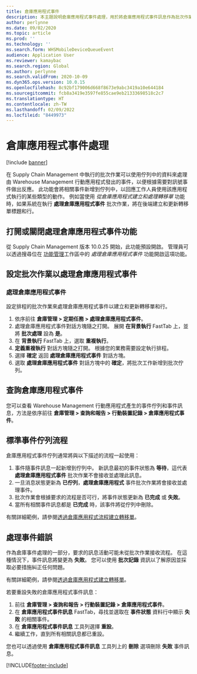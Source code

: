 ```yaml
---
title: 倉庫應用程式事件
description: 本主題說明倉庫應用程式事件處理，用於將倉庫應用程式事件訊息作為批次作業的一部分進行處理。
author: perlynne
ms.date: 09/02/2020
ms.topic: article
ms.prod: ''
ms.technology: ''
ms.search.form: WHSMobileDeviceQueueEvent
audience: Application User
ms.reviewer: kamaybac
ms.search.region: Global
ms.author: perlynne
ms.search.validFrom: 2020-10-09
ms.dyn365.ops.version: 10.0.15
ms.openlocfilehash: 8c92bf179006d668f8673e9abc3419a10e644184
ms.sourcegitcommit: fcb8a3419e3597fe855cae9eb21333698518c2c7
ms.translationtype: HT
ms.contentlocale: zh-TW
ms.lasthandoff: 02/09/2022
ms.locfileid: "8449973"
---
```

# <a name="warehouse-app-event-processing"></a>倉庫應用程式事件處理

[!include [banner](../includes/banner.md)]

在 Supply Chain Management 中執行的批次作業可以使用佇列中的資料來處理由 Warehouse Management 行動應用程式發出的事件，以便根據需要對訊號事件做出反應。 此功能會將相關事件新增到佇列中，以回應工作人員使用該應用程式執行的某些類型的動作。 例如當使用 *從倉庫應用程式建立和處理轉移單* 功能時，如果系統在執行 **處理倉庫應用程式事件** 批次作業，將在後端建立和更新轉移單標題和行。

## <a name="turn-the-process-warehouse-app-events-feature-on-or-off"></a>打開或關閉處理倉庫應用程式事件功能

從 Supply Chain Management 版本 10.0.25 開始，此功能預設開啟。 管理員可以透過搜尋位在 [功能管理](../../fin-ops-core/fin-ops/get-started/feature-management/feature-management-overview.md)工作區中的 *處理倉庫應用程式事件* 功能開啟這項功能。

## <a name="set-up-a-batch-job-to-process-warehouse-app-events"></a>設定批次作業以處理倉庫應用程式事件

### <a name="process-warehouse-app-events"></a>處理倉庫應用程式事件

設定排程的批次作業來處理倉庫應用程式事件以建立和更新轉移單和行。

1. 依序前往 **倉庫管理 \> 定期任務 \> 處理倉庫應用程式事件**。
1. 處理倉庫應用程式事件對話方塊隨之打開。 展開 **在背景執行** FastTab 上，並將 **批次處理** 設為 **是**。
1. 在 **背景執行** FastTab 上，選取 **重複執行**。
1. **定義重複執行** 對話方塊隨之打開。 根據您的業務需要設定執行排程。
1. 選擇 **確定** 返回 **處理倉庫應用程式事件** 對話方塊。
1. 選取 **處理倉庫應用程式事件** 對話方塊中的 **確定**，將批次工作新增到批次佇列。

## <a name="query-warehouse-app-events"></a>查詢倉庫應用程式事件

您可以查看 Warehouse Management 行動應用程式產生的事件佇列和事件訊息，方法是依序前往 **倉庫管理 \> 查詢和報告 \> 行動裝置記錄 \> 倉庫應用程式事件**。

## <a name="the-standard-event-queue-process"></a>標準事件佇列流程

倉庫應用程式事件佇列通常將與以下描述的流程一起使用：

1. 事件隨事件訊息一起新增到佇列中。 新訊息最初的事件狀態為 **等待**，這代表 **處理倉庫應用程式事件** 批次作業不會接收並處理此訊息。
1. 一旦消息狀態更新為 **已佇列**，**處理倉庫應用程式** 事件批次作業將會接收並處理事件。
1. 批次作業會根據要求的流程是否可行，將事件狀態更新為 **已完成** 或 **失敗**。
1. 當所有相關事件訊息都是 **已完成** 時，該事件將從佇列中刪除。

 有關詳細範例，請參閱[透過倉庫應用程式流程建立轉移單](create-transfer-order-from-warehouse-app.md)。

## <a name="handle-event-errors"></a>處理事件錯誤

作為倉庫事件處理的一部分，要求的訊息活動可能未從批次作業接收流程。 在這種情況下，事件訊息將變更為 **失敗**。 您可以使用 **批次記錄** 資訊以了解原因並採取必要措施糾正任何問題。

有關詳細範例，請參閱[透過倉庫應用程式建立轉移單](create-transfer-order-from-warehouse-app.md)。

若要重設失敗的倉庫應用程式事件訊息：

1. 前往 **倉庫管理 \> 查詢和報告 \> 行動裝置記錄 \> 倉庫應用程式事件**。
1. 在 **倉庫應用程式事件訊息** FastTab，尋找並選取在 **事件狀態** 資料行中顯示 **失敗** 的相關事件。
1. 在 **倉庫應用程式事件訊息** 工具列選擇 **重設**。
1. 繼續工作，直到所有相關訊息都已重設。

您也可以透過使用 **倉庫應用程式事件訊息** 工具列上的 **刪除** 選項刪除 **失敗** 事件訊息。


[!INCLUDE[footer-include](../../includes/footer-banner.md)]